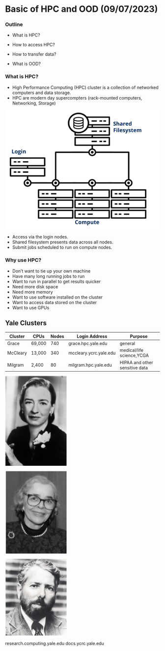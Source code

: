 # Basic of HPC and OOD (09/07/2023)


### Outline

* What is HPC?

* How to access HPC?

* How to transfer data?

* What is OOD?


### What is HPC?

* High Performance Computing (HPC) cluster is a collection of networked computers and data storage.
* HPC are modern day supercompters (rack-mounted computers, Networking, Storage)


<p><img width="500" src="https://github.com/MingyuYang-Yale/BENG469/blob/main/SP21/Assignment1/clusters.png" alt="foo bar" title="train &amp; tracks" /></p>


* Access via the login nodes.
* Shared filesystem presents data across all nodes.
* Submit jobs scheduled to run on compute nodes.


### Why use HPC?
*  Don’t want to tie up your own machine 
*  Have many long running jobs to run
*  Want to run in parallel to get results quicker 
*  Need more disk space 
*  Need more memory
*  Want to use software installed on the cluster
*  Want to access data stored on the cluster 
*  Want to use GPUs 

## Yale Clusters

|Cluster|CPUs|Nodes|Login Address|Purpose|
|------|-------|------|-------|------|
|Grace|69,000|740|grace.hpc.yale.edu|general|
|McCleary|13,000|340|mccleary.ycrc.yale.edu|medical/life science,YCGA|
|Milgram|2,400|80|milgram.hpc.yale.edu|HIPAA and other sensitive data|

<p><img width="200" src="https://github.com/MingyuYang-Yale/BENG469/blob/main/SP21/Assignment1/Grace.png" alt="foo bar" title="train &amp; tracks" /></p>
<p><img width="200" src="https://github.com/MingyuYang-Yale/BENG469/blob/main/SP21/Assignment1/Mccleary.png" alt="foo bar" title="train &amp; tracks" /></p>
<p><img width="200" src="https://github.com/MingyuYang-Yale/BENG469/blob/main/SP21/Assignment1/Milgram.png" alt="foo bar" title="train &amp; tracks" /></p>


research.computing.yale.edu
docs.ycrc.yale.edu
